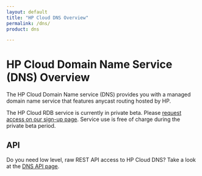 ```yaml
---
layout: default
title: "HP Cloud DNS Overview"
permalink: /dns/
product: dns

---
```

# HP Cloud Domain Name Service (DNS) Overview

The HP Cloud Domain Name service (DNS) provides you with a managed domain name service that features anycast routing hosted by HP.  

The HP Cloud RDB service is currently in private beta.  Please [request access on our sign-up page](http://go.hpcloud.com/DNS-private-beta-signup).  Service use is free of charge during the private beta period.

## API
Do you need low level, raw REST API access to HP Cloud DNS?  Take a look at the [DNS API page](/api/dns/).
